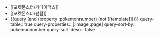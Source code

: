 - [[포켓몬스터/거다이맥스]]
- [[포켓몬스터/팬텀]]
- {{query (and (property :pokemonnumber) (not [[template]]))}}
  query-table:: true
  query-properties:: [:image :page]
  query-sort-by:: pokemonnumber
  query-sort-desc:: false